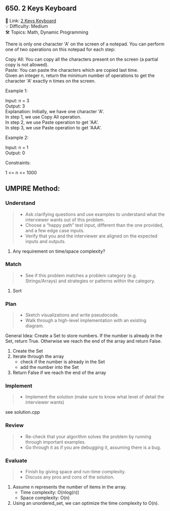 ## 650. 2 Keys Keyboard
🔗 Link: [2 Keys Keyboard](https://leetcode.com/problems/2-keys-keyboard/description/)  
💡 Difficulty: Medium  
🛠️ Topics: Math, Dynamic Programming

There is only one character 'A' on the screen of a notepad. You can perform one of two operations on this notepad for each step:

Copy All: You can copy all the characters present on the screen (a partial copy is not allowed).  
Paste: You can paste the characters which are copied last time.  
Given an integer n, return the minimum number of operations to get the character 'A' exactly n times on the screen.  

 

Example 1:

Input: n = 3  
Output: 3  
Explanation: Initially, we have one character 'A'.  
In step 1, we use Copy All operation.  
In step 2, we use Paste operation to get 'AA'.  
In step 3, we use Paste operation to get 'AAA'.

Example 2:

Input: n = 1  
Output: 0
 

Constraints:

1 <= n <= 1000

## UMPIRE Method:

### Understand
> - Ask clarifying questions and use examples to understand what the interviewer wants out of this problem.
> - Choose a “happy path” test input, different than the one provided, and a few edge case inputs.
> - Verify that you and the interviewer are aligned on the expected inputs and outputs.
1. Any requirement on time/space complexity?
### Match
> - See if this problem matches a problem category (e.g. Strings/Arrays) and strategies or patterns within the category.
1. Sort  
### Plan
> - Sketch visualizations and write pseudocode.
> - Walk through a high-level implementation with an existing diagram.

General Idea: Create a Set to store numbers. If the number is already in the Set, return True. Otherwise we reach the end of the array and return False.  
1. Create the Set
2. Iterate through the array
   - check if the number is already in the Set
   - add the number into the Set
3. Return False if we reach the end of the array

### Implement
> - Implement the solution (make sure to know what level of detail the interviewer wants)  

see solution.cpp
### Review
> - Re-check that your algorithm solves the problem by running through important examples.
> - Go through it as if you are debugging it, assuming there is a bug.
### Evaluate
> - Finish by giving space and run-time complexity.
> - Discuss any pros and cons of the solution.
1. Assume n represents the number of items in the array.
   - Time complexity: O(nlog(n))
   - Space complexity: O(n)
2. Using an unordered_set, we can optimize the time complexity to O(n).

